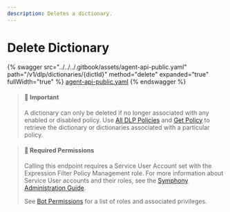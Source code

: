 ```yaml
---
description: Deletes a dictionary.
---
```


# Delete Dictionary

{% swagger src="../../../.gitbook/assets/agent-api-public.yaml" path="/v1/dlp/dictionaries/{dictId}" method="delete" expanded="true" fullWidth="true" %}
[agent-api-public.yaml](../../../.gitbook/assets/agent-api-public.yaml)
{% endswagger %}

> #### 🚧 Important
>
> A dictionary can only be deleted if no longer associated with any enabled or disabled policy. Use [All DLP Policies](../v3-policy-management-endpoints/v3-all-policies.md) and [Get Policy](../v3-policy-management-endpoints/v3-get-policy.md) to retrieve the dictionary or dictionaries associated with a particular policy.

> #### 🚧 Required Permissions
>
> Calling this endpoint requires a Service User Account set with the Expression Filter Policy Management role. For more information about Service User accounts and their roles, see the [Symphony Administration Guide](https://symphony.direct/).
>
> See [Bot Permissions](https://docs.developers.symphony.com/building-bots-on-symphony/configuration/bot-permissions) for a list of roles and associated privileges.
